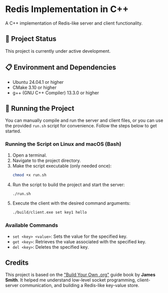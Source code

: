 # Redis Implementation in C++

A C++ implementation of Redis-like server and client functionality.

## 🚧 Project Status
This project is currently under active development.

## 📋 Environment and Dependencies

- Ubuntu 24.04.1 or higher
- CMake 3.10 or higher
- g++ (GNU C++ Compiler) 13.3.0 or higher

## 🚀 Running the Project

You can manually compile and run the server and client files, or you can use the provided `run.sh` script for convenience. Follow the steps below to get started.

### Running the Script on Linux and macOS (Bash)

1. Open a terminal.
2. Navigate to the project directory.
3. Make the script executable (only needed once):
    ```bash 
    chmod +x run.sh
    ```
4. Run the script to build the project and start the server:
    ```bash
    ./run.sh
    ```
5. Execute the client with the desired command arguments:
    ```bash
    ./build/client.exe set key1 hello
    ```

### Available Commands
- `set <key> <value>`: Sets the value for the specified key.
- `get <key>`: Retrieves the value associated with the specified key.
- `del <key>`: Deletes the specified key.


## Credits
This project is based on the ["Build Your Own .org"](https://build-your-own.org/redis/) guide book by **James Smith**. It helped me understand low-level socket programming, client-server communication, and building a Redis-like key-value store.
